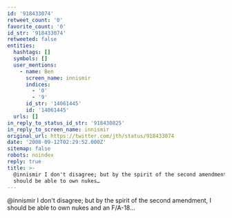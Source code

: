 ```yaml
---
id: '918433074'
retweet_count: '0'
favorite_count: '0'
id_str: '918433074'
retweeted: false
entities:
  hashtags: []
  symbols: []
  user_mentions:
    - name: Ben
      screen_name: innismir
      indices:
        - '0'
        - '9'
      id_str: '14061445'
      id: '14061445'
  urls: []
in_reply_to_status_id_str: '918430825'
in_reply_to_screen_name: innismir
original_url: https://twitter.com/jth/status/918433074
date: '2008-09-12T02:29:52.000Z'
sitemap: false
robots: noindex
reply: true
title: >-
  @innismir I don't disagree; but by the spirit of the second amendment, I
  should be able to own nukes…
---
```


@innismir I don't disagree; but by the spirit of the second amendment, I should be able to own nukes and an F/A-18...